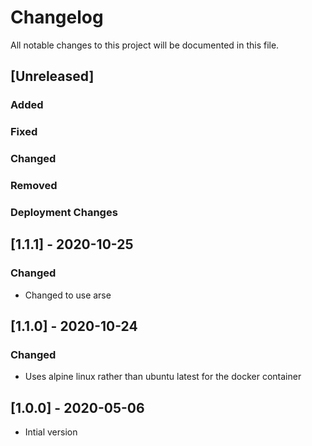 ﻿# Changelog
All notable changes to this project will be documented in this file.

<!--
Please ADD ALL Changes to the UNRELASED SECTION and not a specific release
-->

## [Unreleased]
### Added
### Fixed
### Changed
### Removed
### Deployment Changes

<!-- 
Releases that have at least been deployed to staging, BUT NOT necessarily released to live.  Changes should be moved from [Unreleased] into here as they are merged into the appropriate release branch
-->

## [1.1.1] - 2020-10-25
### Changed
- Changed to use arse

## [1.1.0] - 2020-10-24
### Changed
- Uses alpine linux rather than ubuntu latest for the docker container

## [1.0.0] - 2020-05-06
- Intial version
